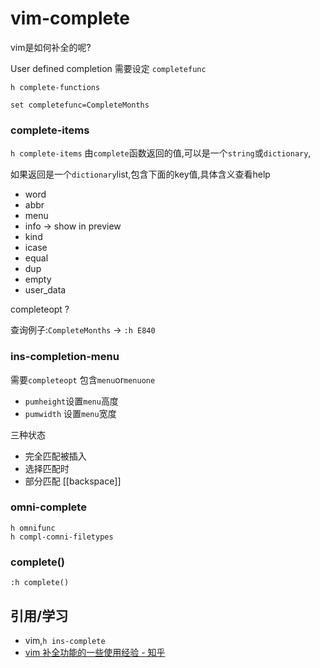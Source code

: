 # vim-complete

vim是如何补全的呢?

User defined completion
需要设定 `completefunc`

`h complete-functions`

```vimL
set completefunc=CompleteMonths
```

### complete-items

`h complete-items`
由`complete`函数返回的值,可以是一个`string`或`dictionary`,

如果返回是一个`dictionary`list,包含下面的key值,具体含义查看help

- word
- abbr
- menu
- info -> show in preview
- kind
- icase
- equal
- dup
- empty
- user_data

completeopt ?

查询例子:`CompleteMonths` -> `:h E840`

### ins-completion-menu

需要`completeopt` 包含`menu`or`menuone`

- `pumheight`设置`menu`高度
- `pumwidth` 设置`menu`宽度

三种状态

- 完全匹配被插入
- 选择匹配时
- 部分匹配 [[backspace]]

### omni-complete

```vimL
h omnifunc
h compl-comni-filetypes
```

### complete()
```vimL
:h complete()
```


## 引用/学习
- vim,`h ins-complete`
- [vim 补全功能的一些使用经验 - 知乎](https://zhuanlan.zhihu.com/p/26156186)
